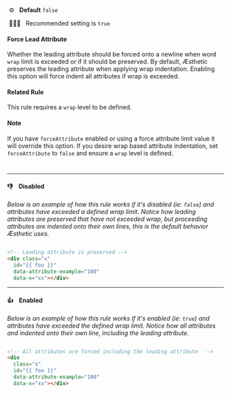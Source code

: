 &nbsp;⚙️&nbsp;&nbsp;&nbsp;**Default** `false`

&nbsp;💁🏽‍♀️&nbsp;&nbsp;&nbsp;Recommended setting is `true`

#### Force Lead Attribute

Whether the leading attribute should be forced onto a newline when word `wrap` limit is exceeded or if it should be preserved. By default, Æsthetic preserves the leading attribute when applying wrap indentation. Enabling this option will force indent all attributes if wrap is exceeded.

#### Related Rule

This rule requires a `wrap` level to be defined.

#### Note

If you have `forceAttribute` enabled or using a force attribute limit value it will override this option. If you desire wrap based attribute indentation, set `forceAttribute` to `false` and ensure a `wrap` level is defined.

#

---

#### 👎 &nbsp;&nbsp; Disabled

_Below is an example of how this rule works if it's disabled (ie: `false`) and attributes have exceeded a defined wrap limit. Notice how leading attributes are preserved that have not exceeded wrap, but proceeding attributes are indented onto their own lines, this is the default behavior Æsthetic uses._

```html

<!-- Leading attribute is preserved -->
<div class="x"
  id="{{ foo }}"
  data-attribute-example="100"
  data-x="xx"></div>


```

---

#### 👍 &nbsp;&nbsp; Enabled

_Below is an example of how this rule works if it's enabled (ie: `true`) and attributes have exceeded the defined wrap limit. Notice how all attributes and indented onto their own line, including the leading attribute._

```html

<!-- All attributes are forced including the leading attribute  -->
<div
  class="x"
  id="{{ foo }}"
  data-attribute-example="100"
  data-x="xx"></div>


```
